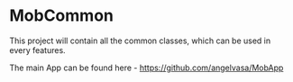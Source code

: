 # MobCommon

This project will contain all the common classes, which can be used in every features.

The main App can be found here - https://github.com/angelvasa/MobApp
